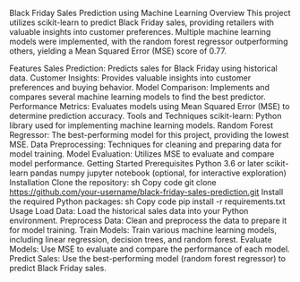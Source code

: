 Black Friday Sales Prediction using Machine Learning
Overview
This project utilizes scikit-learn to predict Black Friday sales, providing retailers with valuable insights into customer preferences. Multiple machine learning models were implemented, with the random forest regressor outperforming others, yielding a Mean Squared Error (MSE) score of 0.77.

Features
Sales Prediction: Predicts sales for Black Friday using historical data.
Customer Insights: Provides valuable insights into customer preferences and buying behavior.
Model Comparison: Implements and compares several machine learning models to find the best predictor.
Performance Metrics: Evaluates models using Mean Squared Error (MSE) to determine prediction accuracy.
Tools and Techniques
scikit-learn: Python library used for implementing machine learning models.
Random Forest Regressor: The best-performing model for this project, providing the lowest MSE.
Data Preprocessing: Techniques for cleaning and preparing data for model training.
Model Evaluation: Utilizes MSE to evaluate and compare model performance.
Getting Started
Prerequisites
Python 3.6 or later
scikit-learn
pandas
numpy
jupyter notebook (optional, for interactive exploration)
Installation
Clone the repository:
sh
Copy code
git clone https://github.com/your-username/black-friday-sales-prediction.git
Install the required Python packages:
sh
Copy code
pip install -r requirements.txt
Usage
Load Data: Load the historical sales data into your Python environment.
Preprocess Data: Clean and preprocess the data to prepare it for model training.
Train Models: Train various machine learning models, including linear regression, decision trees, and random forest.
Evaluate Models: Use MSE to evaluate and compare the performance of each model.
Predict Sales: Use the best-performing model (random forest regressor) to predict Black Friday sales.
